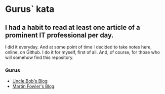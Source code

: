 # Gurus` kata

## I had a habit to read at least one article of a prominent IT professional per day.
I did it everyday. And at some point of time I decided to take notes here, online, on Github. I do it for myself, first of all. And, of course, for those who
will somehow find this repository.

### Gurus
* [Uncle Bob's Blog](UNCLE_BOB_BLOG.md)
* [Martin Fowler's Blog](MARTIN_FOWLER.md)
